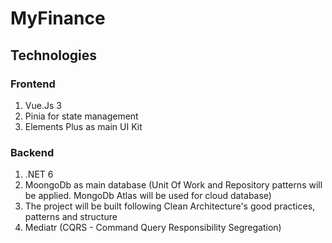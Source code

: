# MyFinance
## Technologies
### Frontend
1. Vue.Js 3
2. Pinia for state management
3. Elements Plus as main UI Kit

### Backend
1. .NET 6
2. MoongoDb as main database (Unit Of Work and Repository patterns will be applied. MongoDb Atlas will be used for cloud database)
3. The project will be built following Clean Architecture's good practices, patterns and structure 
4. Mediatr (CQRS - Command Query Responsibility Segregation)
